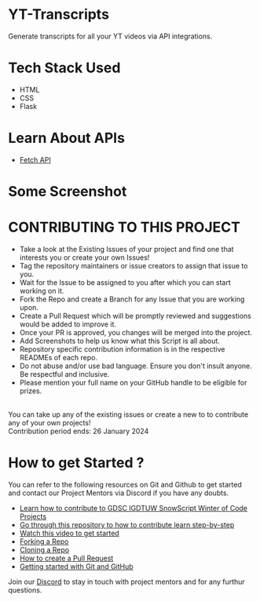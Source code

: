 # YT-Transcripts
Generate transcripts for all your YT videos via API integrations.

# Tech Stack Used
* HTML
* CSS
* Flask

# Learn About APIs
* [Fetch API](https://youtu.be/38uPRscJXfo?feature=shared)

# Some Screenshot

# CONTRIBUTING TO THIS PROJECT
* Take a look at the Existing Issues of your project and find one that interests you or create your own Issues!
* Tag the repository maintainers or issue creators to assign that issue to you.
* Wait for the Issue to be assigned to you after which you can start working on it.
* Fork the Repo and create a Branch for any Issue that you are working upon.
* Create a Pull Request which will be promptly reviewed and suggestions would be added to improve it.
* Once your PR is approved, you changes will be merged into the project.
* Add Screenshots to help us know what this Script is all about.
* Repository specific contribution information is in the respective READMEs of each repo.
* Do not abuse and/or use bad language. Ensure you don't insult anyone. Be respectful and inclusive.
* Please mention your full name on your GitHub handle to be eligible for prizes.<br>
<br>
You can take up any of the existing issues or create a new to to contribute any of your own projects!<br>
Contribution period ends: 26 January 2024

# How to get Started ?
You can refer to the following resources on Git and Github to get started and contact our Project Mentors via Discord if you have any doubts.<br>

* [Learn how to contribute to GDSC IGDTUW SnowScript Winter of Code Projects](https://youtu.be/Hcc1LXldeJk?feature=shared)
* [Go through this repository to how to contribute learn step-by-step](https://github.com/firstcontributions/first-contributions)
* [Watch this video to get started](https://youtu.be/SL5KKdmvJ1U?feature=shared)
* [Forking a Repo](https://docs.github.com/en/pull-requests/collaborating-with-pull-requests/working-with-forks/fork-a-repo)
* [Cloning a Repo](https://docs.github.com/en/desktop/working-with-your-remote-repository-on-github-or-github-enterprise/creating-an-issue-or-pull-request-from-github-desktop)
* [How to create a Pull Request](https://opensource.com/article/19/7/create-pull-request-github)
* [Getting started with Git and GitHub](https://towardsdatascience.com/getting-started-with-git-and-github-6fcd0f2d4ac6)<br>

Join our [Discord](https://discord.com/invite/SzpZBPXPVA) to stay in touch with project mentors and for any furthur questions.
